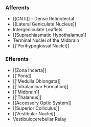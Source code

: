 ### Afferents
- [[CN II]] - Dense Retinotectal
- [[Lateral Geniculate Nucleus]]
- Intergeniculate Leaflets
- [[Suprachiasmatic Hypothalamus]]
- Terminal Nuclei of the Midbrain
- [['Perihypoglossal Nuclei]]
### Efferents
- [[Zona Incerta]]
- [['Pons]]
- [['Medulla Oblongata]]
- [['Intralaminar Formation]]
- [['Midbrain]]
- [['Thalamus]]
- [[Accessory Optic System]]
- [[Superior Colliculus]]
- [[Vestibular Nuclei]]
- Vestibulocerebellar Relay 